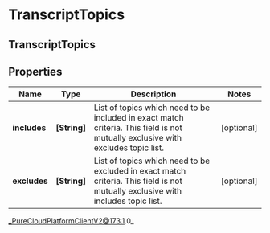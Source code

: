 # TranscriptTopics

## TranscriptTopics

## Properties

|Name | Type | Description | Notes|
|------------ | ------------- | ------------- | -------------|
| **includes** | **[String]** | List of topics which need to be included in exact match criteria. This field is not mutually exclusive with excludes topic list. | [optional] |
| **excludes** | **[String]** | List of topics which need to be excluded in exact match criteria. This field is not mutually exclusive with includes topic list. | [optional] |



_PureCloudPlatformClientV2@173.1.0_
